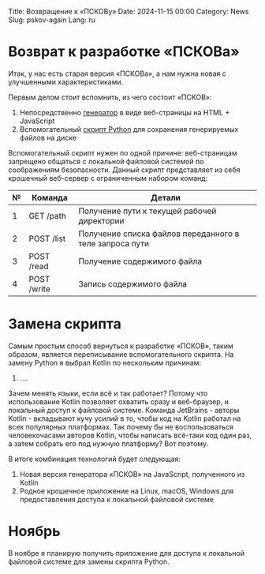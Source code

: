Title: Возвращение к «ПСКОВу»
Date: 2024-11-15 00:00
Category: News
Slug: pskov-again
Lang: ru

# Возврат к разработке «ПСКОВа»

Итак, у нас есть старая версия «ПСКОВа», а нам нужна новая с улучшенными
характеристиками.

Первым делом стоит вспомнить, из чего состоит «ПСКОВ»:

1. Непосредственно [генератор][pskov-ru] в виде веб-страницы на HTML + JavaScript
1. Вспомогательный [скрипт Python][lfsa-ru] для сохранения генерируемых файлов на диске

Вспомогательный скрипт нужен по одной причине: веб-страницам запрещено общаться
с локальной файловой системой по соображениям безопасности. Данный скрипт представляет
из себя крошечный веб-сервер с ограниченным набором команд:

| № | Команда | Детали |
|---|---|---|
| 1 | GET /path | Получение пути к текущей рабочей директории |
| 2 | POST /list | Получение списка файлов переданного в теле запроса пути |
| 3 | POST /read | Получение содержимого файла |
| 4 | POST /write | Запись содержимого файла |

# Замена скрипта

Самым простым способ вернуться к разработке «ПСКОВ», таким образом, является
переписывание вспомогательного скрипта. На замену Python я выбрал Kotlin
по нескольким причинам:

1. ....


Зачем менять языки, если всё и так работает? Потому что использование Kotlin
позволяет охватить сразу и веб-браузер, и локальный доступ к файловой системе.
Команда JetBrains - авторы Kotlin - вкладывают кучу усилий в то, чтобы код
на Kotlin работал на всех популярных платформах. Так почему бы не воспользоваться
человекочасами авторов Kotlin, чтобы написать всё-таки код один раз, а затем
собрать его под нужную платформу? Вот поэтому.

В итоге комбинация технологий будет следующая:

1. Новая версия генератора «ПСКОВ» на JavaScript, полученного из Kotlin
2. Родное крошечное приложение на Linux, macOS, Windows для предоставления доступа к локальной файловой системе 

# Ноябрь

В ноябре я планирую получить приложение для доступа к локальной файловой системе для замены скрипта Python.

[pskov-ru]: https://opengamestudio.org/pskov/ru/pskov_1.0.0+ru.html
[lfsa-ru]: https://opengamestudio.org/lfsa/ru/index.html
